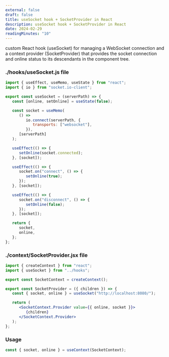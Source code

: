 ```yaml
---
external: false
draft: false
title: useSocket hook + SocketProvider in React
description: useSocket hook + SocketProvider in React
date: 2024-02-29
readingMinutes: "10"
---
```


custom React hook (useSocket) for managing a WebSocket connection and a context provider (SocketProvider) that provides the socket connection and online status to its descendants in the component tree.

### ./hooks/useSocket.js file

```js
import { useEffect, useMemo, useState } from "react";
import { io } from "socket.io-client";

export const useSocket = (serverPath) => {
   const [online, setOnline] = useState(false);

   const socket = useMemo(
      () =>
         io.connect(serverPath, {
            transports: ["websocket"],
         }),
      [serverPath]
   );

   useEffect(() => {
      setOnline(socket.connected);
   }, [socket]);

   useEffect(() => {
      socket.on("connect", () => {
         setOnline(true);
      });
   }, [socket]);

   useEffect(() => {
      socket.on("disconnect", () => {
         setOnline(false);
      });
   }, [socket]);

   return {
      socket,
      online,
   };
};
```

### ./context/SocketProvider.jsx file

```jsx
import { createContext } from "react";
import { useSocket } from "../hooks";

export const SocketContext = createContext();

export const SocketProvider = ({ children }) => {
   const { socket, online } = useSocket("http://localhost:8080/");

   return (
      <SocketContext.Provider value={{ online, socket }}>
         {children}
      </SocketContext.Provider>
   );
};
```

### Usage

```jsx
const { socket, online } = useContext(SocketContext);
```
